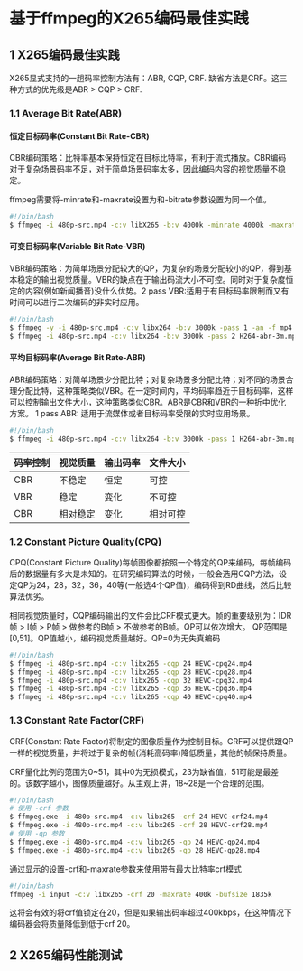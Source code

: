 # 基于ffmpeg的X265编码最佳实践

## 1 X265编码最佳实践

X265显式支持的一趟码率控制方法有：ABR, CQP, CRF. 缺省方法是CRF。这三种方式的优先级是ABR > CQP > CRF.

### 1.1 Average Bit Rate(ABR)

#### 恒定目标码率(Constant Bit Rate-CBR)

CBR编码策略：比特率基本保持恒定在目标比特率，有利于流式播放。CBR编码对于复杂场景码率不足，对于简单场景码率太多，因此编码内容的视觉质量不稳定。

ffmpeg需要将-minrate和-maxrate设置为和-bitrate参数设置为同一个值。

```bash
#!/bin/bash
$ ffmpeg -i 480p-src.mp4 -c:v libX265 -b:v 4000k -minrate 4000k -maxrate 4000k -bufsize 1835k H264-cbr-4m.mp4
```

#### 可变目标码率(Variable Bit Rate-VBR)

VBR编码策略：为简单场景分配较大的QP，为复杂的场景分配较小的QP，得到基本稳定的输出视觉质量。VBR的缺点在于输出码流大小不可控。同时对于复杂度恒定的内容(例如新闻播音)没什么优势。2 pass VBR:适用于有目标码率限制而又有时间可以进行二次编码的非实时应用。

```bash
#!/bin/bash
$ ffmpeg -y -i 480p-src.mp4 -c:v libx264 -b:v 3000k -pass 1 -an -f mp4 /dev/null && \
$ ffmpeg -i 480p-src.mp4 -c:v libx264 -b:v 3000k -pass 2 H264-abr-3m.mp4
```

#### 平均目标码率(Average Bit Rate-ABR)

ABR编码策略：对简单场景少分配比特；对复杂场景多分配比特；对不同的场景合理分配比特，这种策略类似VBR。在一定时间内，平均码率趋近于目标码率，这样可以控制输出文件大小，这种策略类似CBR。ABR是CBR和VBR的一种折中优化方案。 1 pass ABR: 适用于流媒体或者目标码率受限的实时应用场景。

```bash
#!/bin/bash
$ ffmpeg -i 480p-src.mp4 -c:v libx264 -b:v 3000k -pass 1 H264-abr-3m.mp4
```

码率控制 | 视觉质量 | 输出码率 | 文件大小
---|--- |--- |---
CBR | 不稳定 | 恒定 | 可控
VBR | 稳定 | 变化 | 不可控
CBR | 相对稳定 | 变化 | 相对可控




### 1.2 Constant Picture Quality(CPQ)

CPQ(Constant Picture Quality)每帧图像都按照一个特定的QP来编码，每帧编码后的数据量有多大是未知的。在研究编码算法的时候，一般会选用CQP方法，设定QP为24，28，32，36，40等(一般选4个QP值)，编码得到RD曲线，然后比较算法优劣。 

相同视觉质量时，CQP编码输出的文件会比CRF模式更大。帧的重要级别为：IDR帧 > I帧 > P帧 > 做参考的B帧 > 不做参考的B帧。QP可以依次增大。  QP范围是[0,51]。QP值越小，编码视觉质量越好。QP=0为无失真编码

```bash
#!/bin/bash
$ ffmpeg -i 480p-src.mp4 -c:v libx265 -cqp 24 HEVC-cpq24.mp4
$ ffmpeg -i 480p-src.mp4 -c:v libx265 -cqp 28 HEVC-cpq28.mp4
$ ffmpeg -i 480p-src.mp4 -c:v libx265 -cqp 32 HEVC-cpq32.mp4
$ ffmpeg -i 480p-src.mp4 -c:v libx265 -cqp 36 HEVC-cpq36.mp4
$ ffmpeg -i 480p-src.mp4 -c:v libx265 -cqp 40 HEVC-cpq40.mp4
```

### 1.3 Constant Rate Factor(CRF)

CRF(Constant Rate Factor)将制定的图像质量作为控制目标。CRF可以提供跟QP一样的视觉质量，并将过于复杂的帧(消耗高码率)降低质量，其他的帧保持质量。

CRF量化比例的范围为0~51，其中0为无损模式，23为缺省值，51可能是最差的。该数字越小，图像质量越好。从主观上讲，18~28是一个合理的范围。

```bash
#!/bin/bash
# 使用 -crf 参数
$ ffmpeg.exe -i 480p-src.mp4 -c:v libx265 -crf 24 HEVC-crf24.mp4
$ ffmpeg.exe -i 480p-src.mp4 -c:v libx265 -crf 28 HEVC-crf28.mp4
# 使用 -qp 参数
$ ffmpeg.exe -i 480p-src.mp4 -c:v libx265 -qp 24 HEVC-qp24.mp4
$ ffmpeg.exe -i 480p-src.mp4 -c:v libx265 -qp 28 HEVC-qp28.mp4
```

通过显示的设置-crf和-maxrate参数来使用带有最大比特率crf模式

```bash
#!/bin/bash
ffmpeg -i input -c:v libx265 -crf 20 -maxrate 400k -bufsize 1835k
```

这将会有效的将crf值锁定在20，但是如果输出码率超过400kbps，在这种情况下编码器会将质量降低到低于crf 20。

## 2 X265编码性能测试